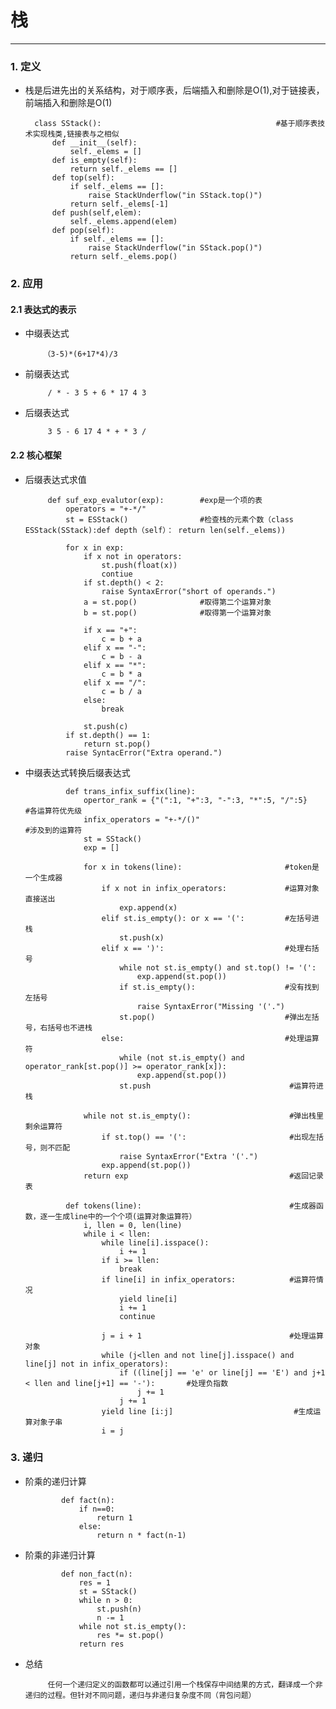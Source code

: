 # 栈
___
### 1. 定义

 * 栈是后进先出的关系结构，对于顺序表，后端插入和删除是O(1),对于链接表，前端插入和删除是O(1)
         
         class SStack():                                       #基于顺序表技术实现栈类,链接表与之相似
             def __init__(self):
                 self._elems = []
             def is_empty(self):
                 return self._elems == []
             def top(self):
                 if self._elems == []:
                     raise StackUnderflow("in SStack.top()")
                 return self._elems[-1]
             def push(self,elem):
                 self._elems.append(elem)
             def pop(self):
                 if self._elems == []:
                     raise StackUnderflow("in SStack.pop()") 
                 return self._elems.pop()
                 
### 2. 应用

#### 2.1 表达式的表示

  * 中缀表达式
  
            （3-5)*(6+17*4)/3
 
  * 前缀表达式
  
             / * - 3 5 + 6 * 17 4 3
  
  * 后缀表达式
  
             3 5 - 6 17 4 * + * 3 /

#### 2.2 核心框架
  
  * 后缀表达式求值
  
             def suf_exp_evalutor(exp):        #exp是一个项的表
                 operators = "+-*/"
                 st = ESStack()                #检查栈的元素个数（class ESStack(SStack):def depth（self）： return len(self._elems))
                 
                 for x in exp:
                     if x not in operators:
                         st.push(float(x))
                         contiue
                     if st.depth() < 2:
                         raise SyntaxError("short of operands.")
                     a = st.pop()              #取得第二个运算对象
                     b = st.pop()              #取得第一个运算对象
                     
                     if x == "+":
                         c = b + a
                     elif x == "-":
                         c = b - a
                     elif x == "*":
                         c = b * a
                     elif x == "/":
                         c = b / a
                     else:
                         break
                         
                     st.push(c)
                 if st.depth() == 1:
                     return st.pop()
                 raise SyntacError("Extra operand.")
  
  * 中缀表达式转换后缀表达式    
  
                 def trans_infix_suffix(line):
                     opertor_rank = {"(":1, "+":3, "-":3, "*":5, "/":5}       #各运算符优先级
                     infix_operators = "+-*/()"                               #涉及到的运算符
                     st = SStack()
                     exp = []
                     
                     for x in tokens(line):                       #token是一个生成器
                         if x not in infix_operators:             #运算对象直接送出
                             exp.append(x)
                         elif st.is_empty(): or x == '(':         #左括号进栈
                             st.push(x)
                         elif x == ')':                           #处理右括号
                             while not st.is_empty() and st.top() != '(':
                                 exp.append(st.pop())
                             if st.is_empty():                    #没有找到左括号
                                 raise SyntaxError("Missing '('.")
                             st.pop()                             #弹出左括号，右括号也不进栈
                         else:                                    #处理运算符
                             while (not st.is_empty() and operator_rank[st.pop()] >= operator_rank[x]):
                                 exp.append(st.pop())
                             st.push                               #运算符进栈
                             
                     while not st.is_empty():                      #弹出栈里剩余运算符
                         if st.top() == '(':                       #出现左括号，则不匹配
                             raise SyntaxError("Extra '('.")
                         exp.append(st.pop())
                     return exp                                    #返回记录表
                     
                 def tokens(line):                                 #生成器函数，逐一生成line中的一个个项(运算对象运算符）
                     i, llen = 0, len(line)
                     while i < llen:
                         while line[i].isspace():
                             i += 1
                         if i >= llen:
                             break 
                         if line[i] in infix_operators:            #运算符情况
                             yield line[i]
                             i += 1
                             continue
                         
                         j = i + 1                                 #处理运算对象
                         while (j<llen and not line[j].isspace() and line[j] not in infix_operators):
                             if ((line[j] == 'e' or line[j] == 'E') and j+1 < llen and line[j+1] == '-'):       #处理负指数
                                 j += 1
                             j += 1
                         yield line [i:j]                           #生成运算对象子串
                         i = j
                         
### 3. 递归
      
  * 阶乘的递归计算
  
                def fact(n):
                    if n==0:
                        return 1
                    else:
                        return n * fact(n-1)
                        
  * 阶乘的非递归计算
                 
                def non_fact(n):
                    res = 1
                    st = SStack()
                    while n > 0:
                        st.push(n)
                        n -= 1
                    while not st.is_empty():
                        res *= st.pop()
                    return res
  * 总结
        
             任何一个递归定义的函数都可以通过引用一个栈保存中间结果的方式，翻译成一个非递归的过程。但针对不同问题，递归与非递归复杂度不同（背包问题）
                        
                         
                
                 
                 
      

